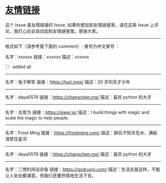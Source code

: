 # [友情链接](https://github.com/changjiong/changjiong.github.io/issues/10)

这个 Issue 是友情链接的 Issue, 如果你想加到友情链接里，请在这条 Issue 上评论，我打心后会自动加到友情链接里。感谢大家。

---

格式如下（请参考我下面的 comment）:
冒号为中文冒号 ：

名字：xxxxxx
链接：xxxxxx
描述：xxxxxx

 

- [ ] added all

---

名字：兔子鮮笙
链接：https://tuzi.moe/
描述：20 岁的天才少年

---

名字：daya0576
链接：https://changchen.me/
描述：喜欢 python 的大牙

---

名字：古思为
链接：https://siwei.io/
描述：I build things with magic and scale the magic to help people.

---

名字：Frost Ming
链接：https://frostming.com/
描述：醉后不知天在水，满船清梦压星河

---

名字：daya0576
链接：https://changchen.me/
描述：喜欢 python 的大牙

---

名字：二愣的闲谈杂鱼
链接：https://godruoyi.com/
描述：生活总是这样，不能让人处处都满意，但我们还要热情地生活下去。